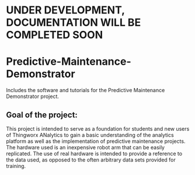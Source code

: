 # UNDER DEVELOPMENT, DOCUMENTATION WILL BE COMPLETED SOON

# Predictive-Maintenance-Demonstrator
Includes the software and tutorials for the Predictive Maintenance Demonstrator project.

## Goal of the project:
This project is intended to serve as a foundation for students and new users of Thingworx ANalytics to gain a basic understanding of the analytics platform as well as the implementation of predictive maintenance projects. The hardware used is an inexpensive robot arm that can be easily replicated. The use of real hardware is intended to provide a reference to the data used, as opposed to the often arbitrary data sets provided for training.

